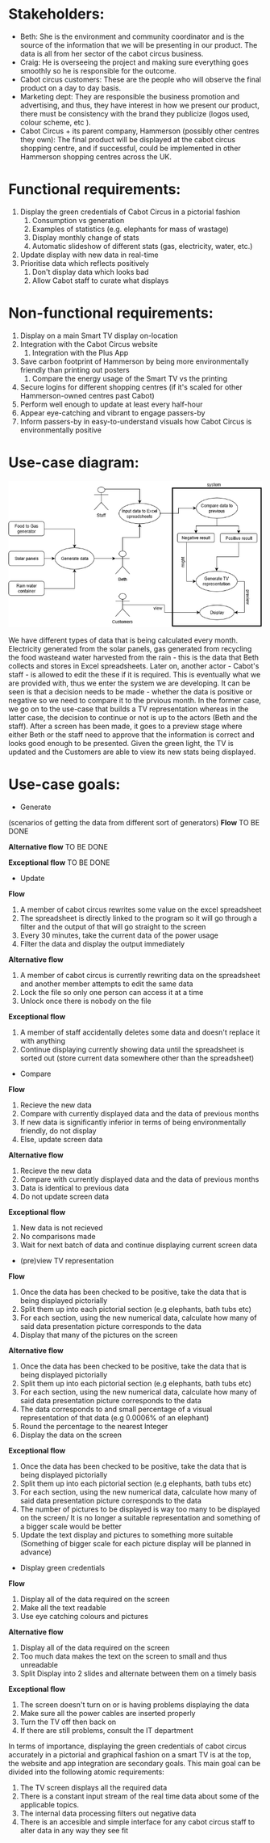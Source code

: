 Stakeholders:
=================================================================================
*   Beth: She is the environment and community coordinator and is the source of the information that we will be presenting in our product. The data is all from her sector of the cabot circus business.
*   Craig: He is overseeing the project and making sure everything goes smoothly so he is responsible for the outcome.
*   Cabot circus customers: These are the people who will observe the final product on a day to day basis.
*   Marketing dept: They are responsible the business promotion and advertising, and thus, they have interest in how we present our product, there must be consistency with the brand they publicize (logos used, colour scheme, etc ).
*   Cabot Circus + its parent company, Hammerson (possibly other centres they own): The final product will be displayed at the cabot circus shopping centre, and if successful, could be implemented in other Hammerson shopping centres across the UK.

Functional requirements:
=================================================================================
1.  Display the green credentials of Cabot Circus in a pictorial fashion
    1.  Consumption vs generation
    1.  Examples of statistics (e.g. elephants for mass of wastage)
    1.  Display monthly change of stats
    1.  Automatic slideshow of different stats (gas, electricity, water, etc.)
1.  Update display with new data in real-time
1.  Prioritise data which reflects positively
    1.  Don't display data which looks bad
    1.  Allow Cabot staff to curate what displays

Non-functional requirements:
=================================================================================
1.  Display on a main Smart TV display on-location
1.  Integration with the Cabot Circus website
    1. Integration with the Plus App
1.  Save carbon footprint of Hammerson by being more environmentally friendly than printing out posters
    1.  Compare the energy usage of the Smart TV vs the printing
1.  Secure logins for different shopping centres (if it's scaled for other Hammerson-owned centres past Cabot)
1.  Perform well enough to update at least every half-hour
1.  Appear eye-catching and vibrant to engage passers-by
1.  Inform passers-by in easy-to-understand visuals how Cabot Circus is environmentally positive

Use-case diagram:
=================================================================================
![alt text](https://github.com/kamenPB/Green-Credentials/blob/master/Portfolio%20A/PNG/use-case_diagram.png)

We have different types of data that is being calculated every month. Electricity generated from the solar panels, gas generated from recycling the food wasteand water harvested from the rain - this is the data that Beth collects and stores in Excel spreadsheets. Later on, another actor - Cabot's staff - is allowed to edit the these if it is required. This is eventually what we are provided with, thus we enter the system we are developing. It can be seen is that a decision needs to be made - whether the data is positive or negative so we need to compare it to the prvious month. In the former case, we go on to the use-case that builds a TV representation whereas in the latter case, the decision to continue or not is up to the actors (Beth and the staff). After a screen has been made, it goes to a preview stage where either Beth or the staff need to approve that the information is correct and looks good enough to be presented. Given the green light, the TV is updated and the Customers are able to view its new stats being displayed. 

**Use-case goals:**
=================================================================================
* Generate 

(scenarios of getting the data from different sort of generators)
**Flow**
TO BE DONE

**Alternative flow**
TO BE DONE

**Exceptional flow**
TO BE DONE

* Update

**Flow**

1. A member of cabot circus rewrites some value on the excel spreadsheet
1. The spreadsheet is directly linked to the program so it will go through a filter and the output of that will go straight to the screen
1. Every 30 minutes, take the current data of the power usage 
1. Filter the data and display the output immediately

**Alternative flow**

1. A member of cabot circus is currently rewriting data on the spreadsheet and another member attempts to edit the same data
1. Lock the file so only one person can access it at a time
1. Unlock once there is nobody on the file

**Exceptional flow**

1. A member of staff accidentally deletes some data and doesn't replace it with anything
1. Continue displaying currently showing data until the spreadsheet is sorted out (store current data somewhere other than the spreadsheet)

* Compare

**Flow**

1. Recieve the new data
1. Compare with currently displayed data and the data of previous months
1. If new data is significantly inferior in terms of being environmentally friendly, do not display
1. Else, update screen data

**Alternative flow**

1. Recieve the new data
1. Compare with currently displayed data and the data of previous months
1. Data is identical to previous data
1. Do not update screen data

**Exceptional flow**

1. New data is not recieved
1. No comparisons made
1. Wait for next batch of data and continue displaying current screen data

* (pre)view TV representation 

**Flow**

1. Once the data has been checked to be positive, take the data that is being displayed pictorially
1. Split them up into each pictorial section (e.g elephants, bath tubs etc)
1. For each section, using the new numerical data, calculate how many of said data presentation picture corresponds to the data
1. Display that many of the pictures on the screen

**Alternative flow**

1. Once the data has been checked to be positive, take the data that is being displayed pictorially
1. Split them up into each pictorial section (e.g elephants, bath tubs etc)
1. For each section, using the new numerical data, calculate how many of said data presentation picture corresponds to the data
1. The data corresponds to and small percentage of a visual representation of that data (e.g 0.0006% of an elephant)
1. Round the percentage to the nearest Integer
1. Display the data on the screen

**Exceptional flow**

1. Once the data has been checked to be positive, take the data that is being displayed pictorially
1. Split them up into each pictorial section (e.g elephants, bath tubs etc)
1. For each section, using the new numerical data, calculate how many of said data presentation picture corresponds to the data
1. The number of pictures to be displayed is way too many to be displayed on the screen/ It is no longer a suitable representation and something of a bigger scale would be better
1. Update the text display and pictures to something more suitable (Something of bigger scale for each picture display will be planned in advance)

* Display green credentials

**Flow**

1. Display all of the data required on the screen
1. Make all the text readable
1. Use eye catching colours and pictures

**Alternative flow**

1. Display all of the data required on the screen
1. Too much data makes the text on the screen to small and thus unreadable
1. Split Display into 2 slides and alternate between them on a timely basis

**Exceptional flow**

1. The screen doesn't turn on or is having problems displaying the data
1. Make sure all the power cables are inserted properly
1. Turn the TV off then back on
1. If there are still problems, consult the IT department

In terms of importance, displaying the green credentials of cabot circus accurately in a pictorial and graphical fashion on a smart TV is at the top, the website and app integration are secondary goals. This main goal can be divided into the following atomic requirements:
1. The TV screen displays all the required data
1. There is a constant input stream of the real time data about some of the applicable topics.
1. The internal data processing filters out negative data
1. There is an accesible and simple interface for any cabot circus staff to alter data in any way they see fit
